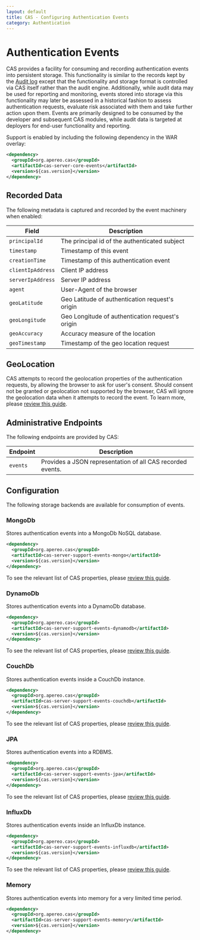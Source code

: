```yaml
---
layout: default
title: CAS - Configuring Authentication Events
category: Authentication
---
```


# Authentication Events

CAS provides a facility for consuming and recording authentication events into persistent storage. This functionality is similar to the records kept by the [Audit log](Audits.html) except that the functionality and storage format is controlled via CAS itself rather than the audit engine. Additionally, while audit data may be used for reporting and monitoring, events stored into storage via this functionality may later be assessed in a historical fashion to assess authentication requests, evaluate risk associated with them and take further action upon them. Events are primarily designed to be consumed by the developer and subsequent CAS modules, while audit data is targeted at deployers for end-user functionality and reporting.

Support is enabled by including the following dependency in the WAR overlay:

```xml
<dependency>
  <groupId>org.apereo.cas</groupId>
  <artifactId>cas-server-core-events</artifactId>
  <version>${cas.version}</version>
</dependency>
```

## Recorded Data

The following metadata is captured and recorded by the event machinery when enabled:

| Field             | Description                                      |
| ----------------- | ------------------------------------------------ |
| `principalId`     | The principal id of the authenticated subject    |
| `timestamp`       | Timestamp of this event                          |
| `creationTime`    | Timestamp of this authentication event           |
| `clientIpAddress` | Client IP address                                |
| `serverIpAddress` | Server IP address                                |
| `agent`           | User-Agent of the browser                        |
| `geoLatitude`     | Geo Latitude of authentication request's origin  |
| `geoLongitude`    | Geo Longitude of authentication request's origin |
| `geoAccuracy`     | Accuracy measure of the location                 |
| `geoTimestamp`    | Timestamp of the geo location request            |

## GeoLocation

CAS attempts to record the geolocation properties of the authentication requests, by allowing the browser to ask for user's consent. Should consent not be granted or geolocation not supported by the browser, CAS will ignore the geolocation data when it attempts to record the event. To learn more, please [review this guide](GeoTracking-Authentication-Requests.html).

## Administrative Endpoints

The following endpoints are provided by CAS:

| Endpoint | Description                                                |
| -------- | ---------------------------------------------------------- |
| `events` | Provides a JSON representation of all CAS recorded events. |

## Configuration

The following storage backends are available for consumption of events.

### MongoDb

Stores authentication events into a MongoDb NoSQL database.

```xml
<dependency>
  <groupId>org.apereo.cas</groupId>
  <artifactId>cas-server-support-events-mongo</artifactId>
  <version>${cas.version}</version>
</dependency>
```

To see the relevant list of CAS properties, please [review this guide](../configuration/Configuration-Properties.html#mongodb-events).

### DynamoDb

Stores authentication events into a DynamoDb database.

```xml
<dependency>
  <groupId>org.apereo.cas</groupId>
  <artifactId>cas-server-support-events-dynamodb</artifactId>
  <version>${cas.version}</version>
</dependency>
```

To see the relevant list of CAS properties, please [review this guide](../configuration/Configuration-Properties.html#dynamodb-events).

### CouchDb

Stores authentication events inside a CouchDb instance.

```xml
<dependency>
  <groupId>org.apereo.cas</groupId>
  <artifactId>cas-server-support-events-couchdb</artifactId>
  <version>${cas.version}</version>
</dependency>
```

To see the relevant list of CAS properties, please [review this guide](../configuration/Configuration-Properties.html#couchdb-events).

### JPA

Stores authentication events into a RDBMS.

```xml
<dependency>
  <groupId>org.apereo.cas</groupId>
  <artifactId>cas-server-support-events-jpa</artifactId>
  <version>${cas.version}</version>
</dependency>
```

To see the relevant list of CAS properties, please [review this guide](../configuration/Configuration-Properties.html#database-events).

### InfluxDb

Stores authentication events inside an InfluxDb instance.

```xml
<dependency>
  <groupId>org.apereo.cas</groupId>
  <artifactId>cas-server-support-events-influxdb</artifactId>
  <version>${cas.version}</version>
</dependency>
```

To see the relevant list of CAS properties, please [review this guide](../configuration/Configuration-Properties.html#influxdb-events).

### Memory

Stores authentication events into memory for a very limited time period.

```xml
<dependency>
  <groupId>org.apereo.cas</groupId>
  <artifactId>cas-server-support-events-memory</artifactId>
  <version>${cas.version}</version>
</dependency>
```
